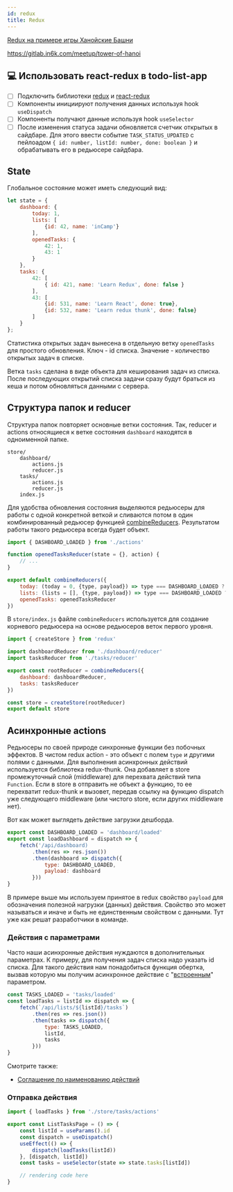 ```yaml
---
id: redux
title: Redux
---
```


[Redux на примере игры Ханойские Башни](https://www.youtube.com/playlist?list=PLNih7cQiUOFvp6BQLen7t4M5VJn00pgsh)

https://gitlab.in6k.com/meetup/tower-of-hanoi

## 💻 Использовать react-redux в todo-list-app
- [ ] Подключить библиотеки [redux](https://redux.js.org/) и [react-redux](https://react-redux.js.org/)
- [ ] Компоненты инициируют получения данных используя hook `useDispatch`
- [ ] Компоненты получают данные используя hook `useSelector`
- [ ] После изменения статуса задачи обновляется счетчик открытых в сайдбаре. Для этого ввести событие  `TASK_STATUS_UPDATED` с пейлоадом `{ id: number, listId: number, done: boolean }` и обрабатывать его в редьюсере сайдбара. 

## State

Глобальное состояние может иметь следующий вид: 

```javascript
let state = {
    dashboard: {
        today: 1,
        lists: [
            {id: 42, name: 'inCamp'}
        ],
        openedTasks: { 
            42: 1,
            43: 1
        }
    },
    tasks: {
        42: [ 
            { id: 421, name: 'Learn Redux', done: false }
        ],
        43: [
            {id: 531, name: 'Learn React', done: true},
            {id: 532, name: 'Learn redux thunk', done: false}
        ]
    }
};
```

Статистика открытых задач вынесена в отдельную ветку `openedTasks` для простого обновления. Ключ - id списка. Значение - количество открытых задач в списке. 

Ветка `tasks` сделана в виде объекта для кеширования задач из списка. После последующих открытий списка задачи сразу будут браться из кеша и потом обновляться данными с сервера. 

## Структура папок и reducer

Структура папок повторяет основные ветки состояния. Так, reducer и actions относящиеся к ветке состояния `dashboard` находятся в одноименной папке.  

```
store/
    dashboard/
        actions.js
        reducer.js
    tasks/
        actions.js
        reducer.js
    index.js
```

Для удобства обновления состояния выделяются редьюсеры для работы с одной конкретной веткой и сливаются потом в один комбинированный редьюсер функцией [combineReducers](https://redux.js.org/api/combinereducers). Результатом работы такого редьюсера всегда будет объект. 

```javascript title="store/dashboard/reducer.js"
import { DASHBOARD_LOADED } from './actions'

function openedTasksReducer(state = {}, action) {
    // ...
}

export default combineReducers({
    today: (today = 0, {type, payload}) => type === DASHBOARD_LOADED ? payload.today : today,
    lists: (lists = [], {type, payload}) => type === DASHBOARD_LOADED ? payload.lists : lists,
    openedTasks: openedTasksReducer
})
```

В `store/index.js` файле `combineReducers` используется для создание корневого редьюсера на основе редьюсеров веток первого уровня. 

```javascript title="store/index.js"
import { createStore } from 'redux'

import dashboardReducer from './dashboard/reducer'
import tasksReducer from './tasks/reducer'

export const rootReducer = combineReducers({
    dashboard: dashboardReducer,
    tasks: tasksReducer
})

const store = createStore(rootReducer)
export default store
```

## Асинхронные actions

Редьюсеры по своей природе синхронные функции без побочных эффектов. В чистом redux action - это объект с  полем `type` и другими полями с данными. Для выполнения асинхронных действий используется библиотека redux-thunk. Она добавляет в store промежуточный слой (middleware) для перехвата действий типа `Function`. Если в store в отправить не объект а функцию, то ее перехватит redux-thunk и вызовет, передав ссылку на функцию dispatch уже следующего middleware (или чистого store, если других middleware нет). 

Вот как может выглядеть действие загрузки дeшборда. 

```javascript title="store/dashboard/actions.js"
export const DASHBOARD_LOADED = 'dashboard/loaded'
export const loadDashboard = dispatch => {
    fetch('/api/dashboard)
        .then(res => res.json())
        .then(dashboard => dispatch({
            type: DASHBOARD_LOADED,
            payload: dashboard
        }))
}
```

В примере выше мы используем принятое в redux свойство `payload` для обозначения полезной нагрузки (данных) действия. Свойство это может называться и иначе и быть не единственным свойством с данными. Тут уже как решат разработчики в команде.

### Действия с параметрами

Часто наши асинхронные действия нуждаются в дополнительных параметрах. К примеру, для получения задач списка надо указать id списка. Для такого действия нам понадобиться функция обертка, вызвав которую мы получим асинхронное действие с "[встроенным](https://learn.javascript.ru/closure)" параметром. 

```javascript title="store/tasks/actions.js"
const TASKS_LOADED = 'tasks/loaded'
const loadTasks = listId => dispatch => {
    fetch(`/api/lists/${listId}/tasks`)
        .then(res => res.json())
        .then(tasks => dispatch({
            type: TASKS_LOADED,
            listId,
            tasks
        }))
}
```

Смотрите также:
* [Соглашение по наименованию действий](https://decembersoft.com/posts/a-simple-naming-convention-for-action-creators-in-redux-js/)

### Отправка действия

```javascript
import { loadTasks } from './store/tasks/actions'

export const ListTasksPage = () => {
    const listId = useParams().id
    const dispatch = useDispatch()
    useEffect(() => {
        dispatch(loadTasks(listId))
    }, [dispatch, listId])
    const tasks = useSelector(state => state.tasks[listId])

    // rendering code here
}
```
